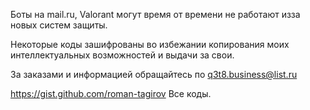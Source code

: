 Боты на mail.ru, Valorant могут время от времени не работают изза новых систем защиты.       

Некоторые коды зашифрованы во избежании копирования моих интеллектуальных возможностей и выдачи за свои.

За заказами и информацией обращайтесь по q3t8.business@list.ru

https://gist.github.com/roman-tagirov
Все коды.
